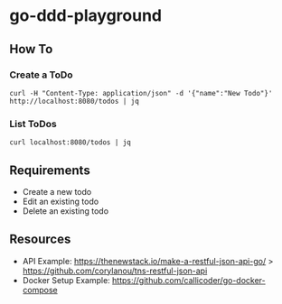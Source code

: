 # go-ddd-playground

## How To

### Create a ToDo

`curl -H "Content-Type: application/json" -d '{"name":"New Todo"}' http://localhost:8080/todos | jq`

### List ToDos

`curl localhost:8080/todos | jq`

## Requirements
- Create a new todo
- Edit an existing todo
- Delete an existing todo

## Resources
- API Example: https://thenewstack.io/make-a-restful-json-api-go/ > https://github.com/corylanou/tns-restful-json-api
- Docker Setup Example: https://github.com/callicoder/go-docker-compose